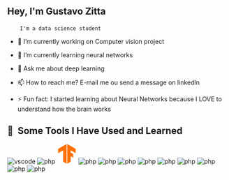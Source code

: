 
## Hey, I'm Gustavo Zitta
        I'm a data science student


- 🔭 I’m currently working on Computer vision project

- 🌱 I’m currently learning neural networks

- 💬 Ask me about deep learning

- 📫 How to reach me? E-mail me ou send a message on linkedln

- ⚡ Fun fact: I started learning about Neural Networks because I LOVE to understand how the brain works

<h2> 🚀 &nbsp;Some Tools I Have Used and Learned</h2>
<p align="left">
<img src="https://cdn.jsdelivr.net/gh/devicons/devicon/icons/vscode/vscode-original.svg" alt="vscode" width="45" height="45"/>

<img src="https://cdn.jsdelivr.net/gh/devicons/devicon/icons/php/php-original.svg" alt="php" width="45" height="45"/>
<img src="https://raw.githubusercontent.com/devicons/devicon/1119b9f84c0290e0f0b38982099a2bd027a48bf1/icons/tensorflow/tensorflow-original.svg" alt="php" width="45" height="45"/>
<img src="" alt="php" width="45" height="45"/>
<img src="" alt="php" width="45" height="45"/>
<img src="" alt="php" width="45" height="45"/>
<img src="" alt="php" width="45" height="45"/>
<img src="" alt="php" width="45" height="45"/>
<img src="" alt="php" width="45" height="45"/>
<img src="" alt="php" width="45" height="45"/>
<img src="" alt="php" width="45" height="45"/>
<img src="" alt="php" width="45" height="45"/>


